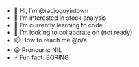 - 👋 Hi, I’m @radioguyintown
- 👀 I’m interested in stock analysis
- 🌱 I’m currently learning to code
- 💞️ I’m looking to collaborate on (not ready)
- 📫 How to reach me @n/a
- 😄 Pronouns: NIL
- ⚡ Fun fact: BORING

<!---
radioguyintown/radioguyintown is a ✨ special ✨ repository because its `README.md` (this file) appears on your GitHub profile.
You can click the Preview link to take a look at your changes.
--->
